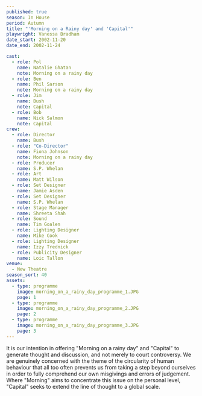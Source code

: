 ```yaml
---
published: true
season: In House
period: Autumn
title: "'Morning on a Rainy day' and 'Capital'"
playwright: Vanessa Bradham
date_start: 2002-11-20
date_end: 2002-11-24

cast: 
  - role: Pol
    name: Natalie Ghatan
    note: Morning on a rainy day
  - role: Ben
    name: Phil Sarson
    note: Morning on a rainy day
  - role: Jim
    name: Bush
    note: Capital
  - role: Bob
    name: Nick Salmon
    note: Capital
crew: 
  - role: Director
    name: Bush
  - role: "Co-Director"
    name: Fiona Johnson
    note: Morning on a rainy day
  - role: Producer
    name: S.P. Whelan
  - role: Art
    name: Matt Wilson
  - role: Set Designer
    name: Jamie Asden
  - role: Set Designer
    name: S.P. Whelan
  - role: Stage Manager
    name: Shreeta Shah
  - role: Sound
    name: Tim Goalen
  - role: Lighting Designer
    name: Mike Cook
  - role: Lighting Designer
    name: Izzy Trednick
  - role: Publicity Designer
    name: Loic Tallon
venue: 
  - New Theatre
season_sort: 40
assets: 
  - type: programme
    image: morning_on_a_rainy_day_programme_1.JPG
    page: 1
  - type: programme
    image: morning_on_a_rainy_day_programme_2.JPG
    page: 2
  - type: programme
    image: morning_on_a_rainy_day_programme_3.JPG
    page: 3
---
```



It is our intention in offering "Morning on a rainy day" and "Capital" to generate thought and discussion, and not merely to court controversy. We are genuinely concerned with the theme of the circularity of human behaviour that all too often prevents us from taking a step beyond ourselves in order to fully comprehend our own misgivings and errors of judgement. Where "Morning" aims to concentrate this issue on the personal level, "Capital" seeks to extend the line of thought to a global scale.
